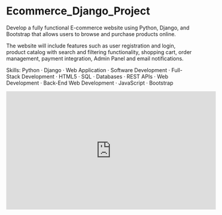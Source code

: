 # Ecommerce_Django_Project

Develop a fully functional E-commerce website using Python, Django, and Bootstrap that allows users to browse and purchase products online.

The website will include features such as user registration and login, product catalog with search and filtering functionality, shopping cart, order management, payment integration, Admin Panel and email notifications.

Skills: Python · Django · Web Application · Software Development · Full-Stack Development · HTML5 · SQL · Databases · REST APIs · Web Development · Back-End Web Development · JavaScript · Bootstrap

<iframe width="560" height="315" src="https://www.youtube.com/embed/4ITlqyF_dGc" title="YouTube video player" frameborder="0" allow="accelerometer; autoplay; clipboard-write; encrypted-media; gyroscope; picture-in-picture; web-share" allowfullscreen></iframe>
